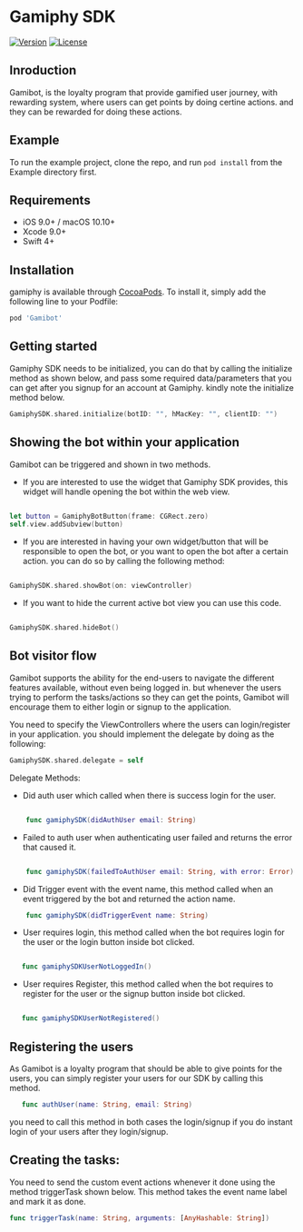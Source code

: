 # Gamiphy SDK

[![Version](https://img.shields.io/cocoapods/v/gamiphy.svg?style=flat)](https://cocoapods.org/pods/Gamiphy)
[![License](https://img.shields.io/cocoapods/l/gamiphy.svg?style=flat)](https://cocoapods.org/pods/Gamiphy)

## Inroduction 

Gamibot, is the loyalty program that provide gamified user journey, with rewarding system, where users can get points by doing certine actions. and they 
can be rewarded for doing these actions. 

## Example

To run the example project, clone the repo, and run `pod install` from the Example directory first.

## Requirements

- iOS 9.0+ / macOS 10.10+
- Xcode 9.0+
- Swift 4+

## Installation

gamiphy is available through [CocoaPods](https://cocoapods.org). To install
it, simply add the following line to your Podfile:

```ruby
pod 'Gamibot'
```

## Getting started

Gamiphy SDK needs to be initialized, you can do that by calling the initialize method as shown below, and pass some required data/parameters that 
you can get after you signup for an account at Gamiphy. kindly note the initialize method below. 

```swift
GamiphySDK.shared.initialize(botID: "", hMacKey: "", clientID: "")
```

## Showing the bot within your application

Gamibot can be triggered and shown in two methods. 

- If you are interested to use the widget that Gamiphy SDK provides, this widget will handle opening the bot within the web view. 

```swift

let button = GamiphyBotButton(frame: CGRect.zero)
self.view.addSubview(button)
```

- If you are interested in having your own widget/button that will be responsible to open the bot, or you want to open the bot after a certain action. you can do so by calling the following method: 

```swift

GamiphySDK.shared.showBot(on: viewController)
```

- If you want to hide the current active bot view you can use this code.

```swift

GamiphySDK.shared.hideBot()
```

## Bot visitor flow 

Gamibot supports the ability for the end-users to navigate the different features available, without even being logged in. but whenever the users trying to perform the tasks/actions so they can get the points, Gamibot will encourage them to either login or signup to the application. 

You need to specify the ViewControllers where the users can login/register in your application. you should implement the delegate by doing as the following: 

```swift
GamiphySDK.shared.delegate = self
```
Delegate Methods:

- Did auth user which called when there is success login for the user.

```swift

    func gamiphySDK(didAuthUser email: String)
```

- Failed to auth user when authenticating user failed and returns the error that caused it.

```swift

    func gamiphySDK(failedToAuthUser email: String, with error: Error)
```

- Did Trigger event with the event name, this method called when an event triggered by the bot and returned the action name.

```swift
    func gamiphySDK(didTriggerEvent name: String)
```

- User requires login, this method called when the bot requires login for the user or the login button inside bot clicked.

```swift

   func gamiphySDKUserNotLoggedIn()
```

- User requires Register, this method called when the bot requires to register for the user or the signup button inside bot clicked.

```swift

   func gamiphySDKUserNotRegistered()
```

## Registering the users

As Gamibot is a loyalty program that should be able to give points for the users, you can simply register your users for our SDK by calling this method. 

```swift
   func authUser(name: String, email: String)
```

you need to call this method in both cases the login/signup if you do instant login of your users after they login/signup. 


## Creating the tasks: 


You need to send the custom event actions whenever it done using the method triggerTask shown below.
This method takes the event name label and mark it as done.

```swift
func triggerTask(name: String, arguments: [AnyHashable: String])
```

